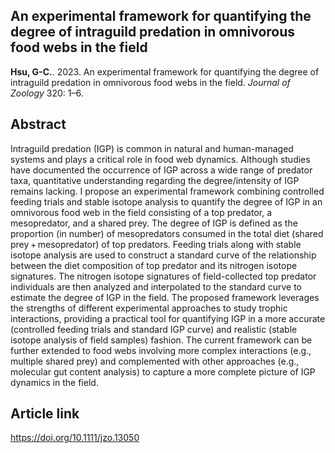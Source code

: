 ## An experimental framework for quantifying the degree of intraguild predation in omnivorous food webs in the field

__Hsu, G-C.__. 2023. An experimental framework for quantifying the degree of intraguild predation in omnivorous food webs in the field. 
*Journal of Zoology* 320: 1–6.

## Abstract

Intraguild predation (IGP) is common in natural and human-managed systems and plays a critical role in food web dynamics. Although studies have documented the occurrence of IGP across a wide range of predator taxa, quantitative understanding regarding the degree/intensity of IGP remains lacking. I propose an experimental framework combining controlled feeding trials and stable isotope analysis to quantify the degree of IGP in an omnivorous food web in the field consisting of a top predator, a mesopredator, and a shared prey. The degree of IGP is defined as the proportion (in number) of mesopredators consumed in the total diet (shared prey + mesopredator) of top predators. Feeding trials along with stable isotope analysis are used to construct a standard curve of the relationship between the diet composition of top predator and its nitrogen isotope signatures. The nitrogen isotope signatures of field-collected top predator individuals are then analyzed and interpolated to the standard curve to estimate the degree of IGP in the field. The proposed framework leverages the strengths of different experimental approaches to study trophic interactions, providing a practical tool for quantifying IGP in a more accurate (controlled feeding trials and standard IGP curve) and realistic (stable isotope analysis of field samples) fashion. The current framework can be further extended to food webs involving more complex interactions (e.g., multiple shared prey) and complemented with other approaches (e.g., molecular gut content analysis) to capture a more complete picture of IGP dynamics in the field.

## Article link

<https://doi.org/10.1111/jzo.13050>
